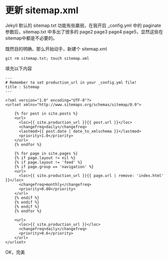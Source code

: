# 更新 sitemap.xml

Jekyll 默认的 sitemap.txt 功能有些羸弱，在我开启 _config.yml 中的 paginate 参数后，sitemap.txt 中多出了很多的 page2 page3 page4 page5，显然这些在sitemap中都是不必要的。

既然目的明确，那么开始动手，新建个 sitemap.xml
    
    git rm sitemap.txt; touch sitemap.xml
    

填充以下内容
    
    ---
    # Remember to set production_url in your _config.yml file!
    title : Sitemap
    ---
    
    <?xml version="1.0" encoding="UTF-8"?>
    <urlset xmlns="http://www.sitemaps.org/schemas/sitemap/0.9">
    
        {% for post in site.posts %}
        <url>
          <loc>{{ site.production_url }}{{ post.url }}</loc>
          <changefreq>daily</changefreq>
          <lastmod>{{ post.date | date_to_xmlschema }}</lastmod>
          <priority>1.0</priority>
        </url>
        {% endfor %}
    
        {% for page in site.pages %}
        {% if page.layout != nil %}
        {% if page.layout != 'feed' %}
        {% if page.group == 'navigation' %}
        <url>
          <loc>{{ site.production_url }}{{ page.url | remove: 'index.html' }}</loc>
          <changefreq>monthly</changefreq>
          <priority>0.80</priority>
        </url>
        {% endif %}
        {% endif %}
        {% endif %}
        {% endfor %}
    
        <url>
          <loc>{{ site.production_url }}</loc>
          <changefreq>daily</changefreq>
          <priority>0.6</priority>
        </url>
    </urlset>
    

OK，完美
